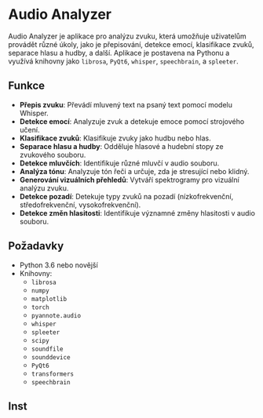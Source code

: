 
# Audio Analyzer

Audio Analyzer je aplikace pro analýzu zvuku, která umožňuje uživatelům provádět různé úkoly, jako je přepisování, detekce emocí, klasifikace zvuků, separace hlasu a hudby, a další. Aplikace je postavena na Pythonu a využívá knihovny jako `librosa`, `PyQt6`, `whisper`, `speechbrain`, a `spleeter`.

## Funkce

- **Přepis zvuku**: Převádí mluvený text na psaný text pomocí modelu Whisper.
- **Detekce emocí**: Analyzuje zvuk a detekuje emoce pomocí strojového učení.
- **Klasifikace zvuků**: Klasifikuje zvuky jako hudbu nebo hlas.
- **Separace hlasu a hudby**: Odděluje hlasové a hudební stopy ze zvukového souboru.
- **Detekce mluvčích**: Identifikuje různé mluvčí v audio souboru.
- **Analýza tónu**: Analyzuje tón řeči a určuje, zda je stresující nebo klidný.
- **Generování vizuálních přehledů**: Vytváří spektrogramy pro vizuální analýzu zvuku.
- **Detekce pozadí**: Detekuje typy zvuků na pozadí (nízkofrekvenční, středofrekvenční, vysokofrekvenční).
- **Detekce změn hlasitosti**: Identifikuje významné změny hlasitosti v audio souboru.

## Požadavky

- Python 3.6 nebo novější
- Knihovny:
  - `librosa`
  - `numpy`
  - `matplotlib`
  - `torch`
  - `pyannote.audio`
  - `whisper`
  - `spleeter`
  - `scipy`
  - `soundfile`
  - `sounddevice`
  - `PyQt6`
  - `transformers`
  - `speechbrain`

## Inst
